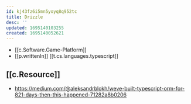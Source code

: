 ```yaml
---
id: kj43fz6i5mn5yoyq8q952tc
title: Drizzle
desc: ''
updated: 1695140103255
created: 1695140052621
---
```


- [[c.Software.Game-Platform]]
- [[p.writtenIn]] [[t.cs.languages.typescript]]

## [[c.Resource]]

- https://medium.com/@aleksandrblokh/weve-built-typescript-orm-for-821-days-then-this-happened-71282a8b0206